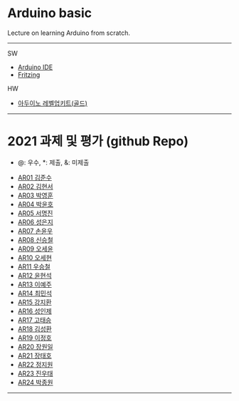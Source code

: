 # Arduino basic
Lecture on learning Arduino from scratch.


---

SW

- [Arduino IDE](https://www.arduino.cc/)
- [Fritzing](http://fritzing.org/download/)

HW

- [아두이노 레벨업키트(골드)](https://www.devicemart.co.kr/goods/view?no=12170416)

---

# 2021 과제 및 평가 (github Repo)
* @: 우수, *: 제출, &: 미제출

- [AR01 김준수]()
- [AR02 김현서]()
- [AR03 박영훈]()
- [AR04 박윤호]()
- [AR05 서명진]()
- [AR06 성은지]()
- [AR07 손윤우]()
- [AR08 신승철]()
- [AR09 오세윤]()
- [AR10 오세현]()
- [AR11 우승철]()
- [AR12 윤현석]()
- [AR13 이예주]()
- [AR14 최민석]()
- [AR15 강지환]()
- [AR16 성인제]()
- [AR17 고태승]()
- [AR18 김성환]()
- [AR19 이정호]()
- [AR20 장원일]()
- [AR21 장태호]()
- [AR22 정지원]()
- [AR23 진우태]()
- [AR24 박종원]()

---




